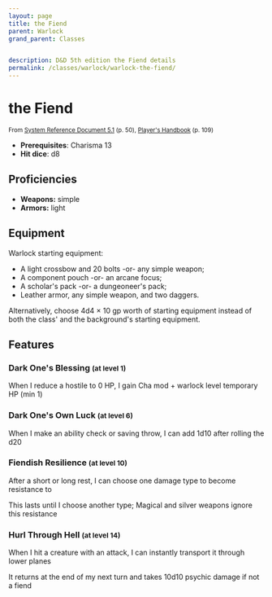 ```yaml
---
layout: page
title: the Fiend
parent: Warlock
grand_parent: Classes


description: D&D 5th edition the Fiend details
permalink: /classes/warlock/warlock-the-fiend/
---
```


# the Fiend

<small>From <a target="_blank" href="https://media.wizards.com/2016/downloads/DND/SRD-OGL_V5.1.pdf">System Reference Document 5.1</a> (p. 50), <a target="_blank" href="https://dnd.wizards.com/products/tabletop-games/rpg-products/rpg_playershandbook">Player's Handbook</a> (p. 109)</small>

- **Prerequisites**: Charisma 13
- **Hit dice**: d8

## Proficiencies

- **Weapons:** simple
- **Armors:** light

## Equipment


Warlock starting equipment:

- A light crossbow and 20 bolts -or- any simple weapon;
- A component pouch -or- an arcane focus;
- A scholar's pack -or- a dungeoneer's pack;
- Leather armor, any simple weapon, and two daggers.

Alternatively, choose 4d4 × 10 gp worth of starting equipment instead of both the class' and the background's starting equipment.


## Features

### Dark One's Blessing <small>(at level 1)</small>


When I reduce a hostile to 0 HP, I gain Cha mod + warlock level temporary HP (min 1)



### Dark One's Own Luck <small>(at level 6)</small>


When I make an ability check or saving throw, I can add 1d10 after rolling the d20



### Fiendish Resilience <small>(at level 10)</small>


After a short or long rest, I can choose one damage type to become resistance to

This lasts until I choose another type; Magical and silver weapons ignore this resistance



### Hurl Through Hell <small>(at level 14)</small>


When I hit a creature with an attack, I can instantly transport it through lower planes

It returns at the end of my next turn and takes 10d10 psychic damage if not a fiend


